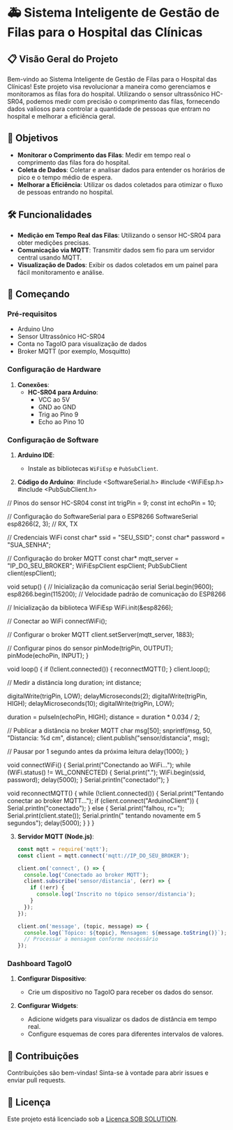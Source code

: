 # 🚑 Sistema Inteligente de Gestão de Filas para o Hospital das Clínicas

## 📋 Visão Geral do Projeto

Bem-vindo ao Sistema Inteligente de Gestão de Filas para o Hospital das Clínicas! Este projeto visa revolucionar a maneira como gerenciamos e monitoramos as filas fora do hospital. Utilizando o sensor ultrassônico HC-SR04, podemos medir com precisão o comprimento das filas, fornecendo dados valiosos para controlar a quantidade de pessoas que entram no hospital 
e melhorar a eficiência geral.

## 🎯 Objetivos

- **Monitorar o Comprimento das Filas**: Medir em tempo real o comprimento das filas fora do hospital.
- **Coleta de Dados**: Coletar e analisar dados para entender os horários de pico e o tempo médio de espera.
- **Melhorar a Eficiência**: Utilizar os dados coletados para otimizar o fluxo de pessoas entrando no hospital.

## 🛠️ Funcionalidades

- **Medição em Tempo Real das Filas**: Utilizando o sensor HC-SR04 para obter medições precisas.
- **Comunicação via MQTT**: Transmitir dados sem fio para um servidor central usando MQTT.
- **Visualização de Dados**: Exibir os dados coletados em um painel para fácil monitoramento e análise.

## 🚀 Começando

### Pré-requisitos

- Arduino Uno
- Sensor Ultrassônico HC-SR04
- Conta no TagoIO para visualização de dados
- Broker MQTT (por exemplo, Mosquitto)

### Configuração de Hardware

1. **Conexões**:
   - **HC-SR04 para Arduino**:
     - VCC ao 5V
     - GND ao GND
     - Trig ao Pino 9
     - Echo ao Pino 10

### Configuração de Software

1. **Arduino IDE**:
   - Instale as bibliotecas `WiFiEsp` e `PubSubClient`.

2. **Código do Arduino**:
  #include <SoftwareSerial.h>
#include <WiFiEsp.h>
#include <PubSubClient.h>

// Pinos do sensor HC-SR04
const int trigPin = 9;
const int echoPin = 10;

// Configuração do SoftwareSerial para o ESP8266
SoftwareSerial esp8266(2, 3); // RX, TX

// Credenciais WiFi
const char* ssid = "SEU_SSID";
const char* password = "SUA_SENHA";

// Configuração do broker MQTT
const char* mqtt_server = "IP_DO_SEU_BROKER";
WiFiEspClient espClient;
PubSubClient client(espClient);

void setup() {
  // Inicialização da comunicação serial
  Serial.begin(9600);
  esp8266.begin(115200); // Velocidade padrão de comunicação do ESP8266
  
  // Inicialização da biblioteca WiFiEsp
  WiFi.init(&esp8266);
  
  // Conectar ao WiFi
  connectWiFi();
  
  // Configurar o broker MQTT
  client.setServer(mqtt_server, 1883);
  
  // Configurar pinos do sensor
  pinMode(trigPin, OUTPUT);
  pinMode(echoPin, INPUT);
}

void loop() {
  if (!client.connected()) {
    reconnectMQTT();
  }
  client.loop();
  
  // Medir a distância
  long duration;
  int distance;
  
  digitalWrite(trigPin, LOW);
  delayMicroseconds(2);
  digitalWrite(trigPin, HIGH);
  delayMicroseconds(10);
  digitalWrite(trigPin, LOW);
  
  duration = pulseIn(echoPin, HIGH);
  distance = duration * 0.034 / 2;
  
  // Publicar a distância no broker MQTT
  char msg[50];
  snprintf(msg, 50, "Distancia: %d cm", distance);
  client.publish("sensor/distancia", msg);
  
  // Pausar por 1 segundo antes da próxima leitura
  delay(1000);
}

void connectWiFi() {
  Serial.print("Conectando ao WiFi...");
  while (WiFi.status() != WL_CONNECTED) {
    Serial.print(".");
    WiFi.begin(ssid, password);
    delay(5000);
  }
  Serial.println("conectado!");
}

void reconnectMQTT() {
  while (!client.connected()) {
    Serial.print("Tentando conectar ao broker MQTT...");
    if (client.connect("ArduinoClient")) {
      Serial.println("conectado");
    } else {
      Serial.print("falhou, rc=");
      Serial.print(client.state());
      Serial.println(" tentando novamente em 5 segundos");
      delay(5000);
    }
  }
}

3. **Servidor MQTT (Node.js)**:
   ```javascript
   const mqtt = require('mqtt');
   const client = mqtt.connect('mqtt://IP_DO_SEU_BROKER');

   client.on('connect', () => {
     console.log('Conectado ao broker MQTT');
     client.subscribe('sensor/distancia', (err) => {
       if (!err) {
         console.log('Inscrito no tópico sensor/distancia');
       }
     });
   });

   client.on('message', (topic, message) => {
     console.log(`Tópico: ${topic}, Mensagem: ${message.toString()}`);
     // Processar a mensagem conforme necessário
   });
   ```

### Dashboard TagoIO

1. **Configurar Dispositivo**:
   - Crie um dispositivo no TagoIO para receber os dados do sensor.

2. **Configurar Widgets**:
   - Adicione widgets para visualizar os dados de distância em tempo real.
   - Configure esquemas de cores para diferentes intervalos de valores.

## 🤝 Contribuições

Contribuições são bem-vindas! Sinta-se à vontade para abrir issues e enviar pull requests.

## 📜 Licença

Este projeto está licenciado sob a [Licença SOB SOLUTION](LICENSE).
